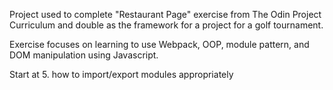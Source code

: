 Project used to complete "Restaurant Page" exercise from The Odin Project Curriculum and double as the framework for a project for a golf tournament.

Exercise focuses on learning to use Webpack, OOP, module pattern, and DOM manipulation using Javascript.


Start at 5.
  how to import/export modules appropriately